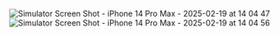 
![Simulator Screen Shot - iPhone 14 Pro Max - 2025-02-19 at 14 04 47](https://github.com/user-attachments/assets/50e45374-e9e7-4798-a9fe-46fd0cbb2f52)
![Simulator Screen Shot - iPhone 14 Pro Max - 2025-02-19 at 14 04 56](https://github.com/user-attachments/assets/1ab8b290-0a2c-43be-a561-b89749512315)
